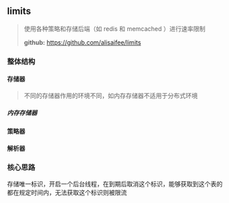 ## limits

> 使用各种策略和存储后端（如 redis 和 memcached ）进行速率限制
>
> **github:** https://github.com/alisaifee/limits

### 整体结构

#### 存储器

> 不同的存储器作用的环境不同，如内存存储器不适用于分布式环境

##### 内存存储器



#### 策略器

#### 解析器



### 核心思路

存储唯一标识，开启一个后台线程，在到期后取消这个标识，能够获取到这个表的都在规定时间内，无法获取这个标识则被限流
